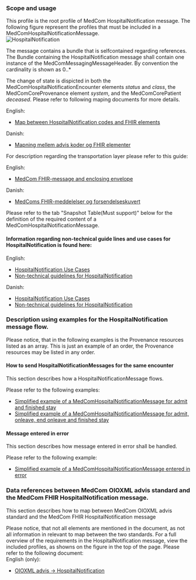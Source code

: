 ### Scope and usage 
This profile is the root profile of MedCom HospitalNotification message. The following figure represent the profiles that must be included in a MedComHospitalNotificationMessage.
<img alt="HospitalNotification" src="./hospitalnotification/HospitalNotification.png" style="float:none; display:block; margin-left:auto; margin-right:auto;" />

The message contains a bundle that is selfcontained regarding references. 
The Bundle containing the HospitalNotification message shall contain one instance of the MedComMessagingMessageHeader. By convention the cardinality is shown as 0..*


The change of state is dispicted in both the MedComHospitalNotificationEncounter elements *status* and *class*, the MedComCoreProvenance element *system*, and the MedComCorePatient *deceased*.
Please refer to following maping documents for more details.  

English: 
* [Map between HospitalNotification codes and FHIR elements](./hospitalnotification/pdf/Overview_HospitalNotification_codes_HL7_FHIR_1.0.3.pdf)

Danish: 
* [Mapning mellem advis koder og FHIR elementer](.hospitalnotification\pdf\Oversigt_adviskoder_HL7_FHIR_1.0.3.pdf)


For description regarding the transportation layer please refer to this guide:  
   
English:
* [MedCom FHIR-message and enclosing envelope](./pdf/MedCom_FHIR-messages_and_enclosing_envelope.pdf)  

Danish:
* [ MedComs FHIR-meddelelser og forsendelseskuvert](./pdf/MedComs_FHIR-meddelelser_og_forsendelseskuvert.pdf)  


Please refer to the tab "Snapshot Table(Must support)" below for the definition of the required content of a MedComHospitalNotificationMessage.  


#### Information regarding non-technical guide lines and use cases for HospitalNotification is found here:

English:
* [HospitalNotification Use Cases](./hospitalnotification/pdf/Use%20cases_Hospital%20Notification_eng.pdf)
* [Non-technical guidelines for HospitalNotification](./hospitalnotification/pdf/FHIR_Hospital_Notification.pdf)

Danish:
* [HospitalNotification Use Cases](./hospitalnotification/pdf/Use_cases_advis_om_sygehusophold.pdf)
* [Non-technical guidelines for HospitalNotification](./hospitalnotification/pdf/FHIR_advis_om_sygehusophold.pdf)

### Description using examples for the HospitalNotification message flow.
Please notice, that in the following examples is the Provenance resources listed as an array. This is just an example of an order, the Provenance resources may be listed in any order. 

#### How to send HospitalNotificationMessages for the same encounter
This section describes how a HospitalNotificationMessage flows.

Please refer to the following examples:  

* [Simplified example of a MedComHospitalNotificationMessage for admit and finished stay ](./hospitalnotification/HNAdmitFinish.png)
* [Simplified example of a MedComHospitalNotificationMessage for admit, onleave, end onleave and finished stay ](./hospitalnotification/HNAdmitOnleaveEndFinish.png)

#### Message entered in error    
This section describes how message entered in error shall be handled.

Please refer to the following example:  
* [Simplified example of a MedComHospitalNotificationMessage entered in error ](./hospitalnotification/HNAdmitEnteredInError.png)

### Data references between MedCom OIOXML advis standard and the MedCom FHIR HospitalNotification message.
This section describes how to map between MedCom OIOXML advis standard and the MedCom FHIR HospitalNotification message

Please notice, that not all elements are mentioned in the document, as not all information in relevant to map between the two standards. For a full overview of the requirements in the HospitalNotification message, view the included profiles, as showns on the figure in the top of the page.
Please refer to the following document:  
English (only):
* [OIOXML advis -> HospitalNotification ](./hospitalnotification/oioxmlReferencesHospitalNotificaion.png)


